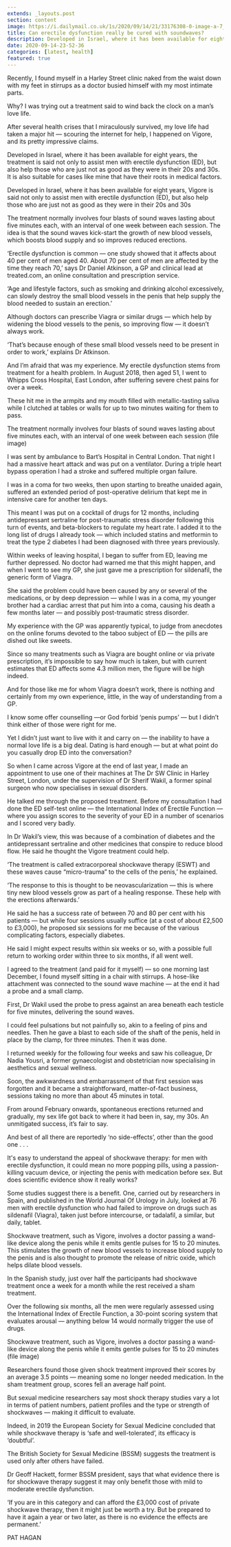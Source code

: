 ```yaml
---
extends: _layouts.post
section: content
image: https://i.dailymail.co.uk/1s/2020/09/14/21/33176308-0-image-a-7_1600116003318.jpg 
title: Can erectile dysfunction really be cured with soundwaves? 
description: Developed in Israel, where it has been available for eight years, Vigore is said not only to assist men with erectile dysfunction, but also help those who are just not as good as they were in their 20s and 30s. 
date: 2020-09-14-23-52-36 
categories: [latest, health] 
featured: true 
--- 
```

Recently, I found myself in a Harley Street clinic naked from the waist down with my feet in stirrups as a doctor busied himself with my most intimate parts.

Why? I was trying out a treatment said to wind back the clock on a man’s love life.

After several health crises that I miraculously survived, my love life had taken a major hit — scouring the internet for help, I happened on Vigore, and its pretty impressive claims.

Developed in Israel, where it has been available for eight years, the treatment is said not only to assist men with erectile dysfunction (ED), but also help those who are just not as good as they were in their 20s and 30s. It is also suitable for cases like mine that have their roots in medical factors.

Developed in Israel, where it has been available for eight years, Vigore is said not only to assist men with erectile dysfunction (ED), but also help those who are just not as good as they were in their 20s and 30s

The treatment normally involves four blasts of sound waves lasting about five minutes each, with an interval of one week between each session. The idea is that the sound waves kick-start the growth of new blood vessels, which boosts blood supply and so improves reduced erections.

‘Erectile dysfunction is common — one study showed that it affects about 40 per cent of men aged 40. About 70 per cent of men are affected by the time they reach 70,’ says Dr Daniel Atkinson, a GP and clinical lead at treated.com, an online consultation and prescription service.

‘Age and lifestyle factors, such as smoking and drinking alcohol excessively, can slowly destroy the small blood vessels in the penis that help supply the blood needed to sustain an erection.’

Although doctors can prescribe Viagra or similar drugs — which help by widening the blood vessels to the penis, so improving flow — it doesn’t always work.

‘That’s because enough of these small blood vessels need to be present in order to work,’ explains Dr Atkinson.

And I’m afraid that was my experience. My erectile dysfunction stems from treatment for a health problem. In August 2018, then aged 51, I went to Whipps Cross Hospital, East London, after suffering severe chest pains for over a week.

These hit me in the armpits and my mouth filled with metallic-tasting saliva while I clutched at tables or walls for up to two minutes waiting for them to pass.

The treatment normally involves four blasts of sound waves lasting about five minutes each, with an interval of one week between each session (file image)

I was sent by ambulance to Bart’s Hospital in Central London. That night I had a massive heart attack and was put on a ventilator. During a triple heart bypass operation I had a stroke and suffered multiple organ failure.

I was in a coma for two weeks, then upon starting to breathe unaided again, suffered an extended period of post-operative delirium that kept me in intensive care for another ten days.

This meant I was put on a cocktail of drugs for 12 months, including antidepressant sertraline for post-traumatic stress disorder following this turn of events, and beta-blockers to regulate my heart rate. I added it to the long list of drugs I already took — which included statins and metformin to treat the type 2 diabetes I had been diagnosed with three years previously.

Within weeks of leaving hospital, I began to suffer from ED, leaving me further depressed. No doctor had warned me that this might happen, and when I went to see my GP, she just gave me a prescription for sildenafil, the generic form of Viagra.

She said the problem could have been caused by any or several of the medications, or by deep depression — while I was in a coma, my younger brother had a cardiac arrest that put him into a coma, causing his death a few months later — and possibly post-traumatic stress disorder.

My experience with the GP was apparently typical, to judge from anecdotes on the online forums devoted to the taboo subject of ED — the pills are dished out like sweets.

Since so many treatments such as Viagra are bought online or via private prescription, it’s impossible to say how much is taken, but with current estimates that ED affects some 4.3 million men, the figure will be high indeed.

And for those like me for whom Viagra doesn’t work, there is nothing and certainly from my own experience, little, in the way of understanding from a GP.

I know some offer counselling —or God forbid ‘penis pumps’ — but I didn’t think either of those were right for me.

Yet I didn’t just want to live with it and carry on — the inability to have a normal love life is a big deal. Dating is hard enough — but at what point do you casually drop ED into the conversation?

So when I came across Vigore at the end of last year, I made an appointment to use one of their machines at The Dr SW Clinic in Harley Street, London, under the supervision of Dr Sherif Wakil, a former spinal surgeon who now specialises in sexual disorders.

He talked me through the proposed treatment. Before my consultation I had done the ED self-test online — the International Index of Erectile Function — where you assign scores to the severity of your ED in a number of scenarios and I scored very badly.

In Dr Wakil’s view, this was because of a combination of diabetes and the antidepressant sertraline and other medicines that conspire to reduce blood flow. He said he thought the Vigore treatment could help.

‘The treatment is called extracorporeal shockwave therapy (ESWT) and these waves cause “micro-trauma” to the cells of the penis,’ he explained.

‘The response to this is thought to be neovascularization — this is where tiny new blood vessels grow as part of a healing response. These help with the erections afterwards.’

He said he has a success rate of between 70 and 80 per cent with his patients — but while four sessions usually suffice (at a cost of about £2,500 to £3,000), he proposed six sessions for me because of the various complicating factors, especially diabetes.

He said I might expect results within six weeks or so, with a possible full return to working order within three to six months, if all went well.

I agreed to the treatment (and paid for it myself) — so one morning last December, I found myself sitting in a chair with stirrups. A hose-like attachment was connected to the sound wave machine — at the end it had a probe and a small clamp.

First, Dr Wakil used the probe to press against an area beneath each testicle for five minutes, delivering the sound waves.

I could feel pulsations but not painfully so, akin to a feeling of pins and needles. Then he gave a blast to each side of the shaft of the penis, held in place by the clamp, for three minutes. Then it was done.

I returned weekly for the following four weeks and saw his colleague, Dr Nadia Yousri, a former gynaecologist and obstetrician now specialising in aesthetics and sexual wellness.

Soon, the awkwardness and embarrassment of that first session was forgotten and it became a straightforward, matter-of-fact business, sessions taking no more than about 45 minutes in total.

From around February onwards, spontaneous erections returned and gradually, my sex life got back to where it had been in, say, my 30s. An unmitigated success, it’s fair to say.

And best of all there are reportedly ‘no side-effects’, other than the good one . . .

It's easy to understand the appeal of shockwave therapy: for men with erectile dysfunction, it could mean no more popping pills, using a passion-killing vacuum device, or injecting the penis with medication before sex. But does scientific evidence show it really works?

Some studies suggest there is a benefit. One, carried out by researchers in Spain, and published in the World Journal Of Urology in July, looked at 76 men with erectile dysfunction who had failed to improve on drugs such as sildenafil (Viagra), taken just before intercourse, or tadalafil, a similar, but daily, tablet.

Shockwave treatment, such as Vigore, involves a doctor passing a wand-like device along the penis while it emits gentle pulses for 15 to 20 minutes. This stimulates the growth of new blood vessels to increase blood supply to the penis and is also thought to promote the release of nitric oxide, which helps dilate blood vessels.

In the Spanish study, just over half the participants had shockwave treatment once a week for a month while the rest received a sham treatment.

Over the following six months, all the men were regularly assessed using the International Index of Erectile Function, a 30-point scoring system that evaluates arousal — anything below 14 would normally trigger the use of drugs.

Shockwave treatment, such as Vigore, involves a doctor passing a wand-like device along the penis while it emits gentle pulses for 15 to 20 minutes (file image)

Researchers found those given shock treatment improved their scores by an average 3.5 points — meaning some no longer needed medication. In the sham treatment group, scores fell an average half point.

But sexual medicine researchers say most shock therapy studies vary a lot in terms of patient numbers, patient profiles and the type or strength of shockwaves — making it difficult to evaluate.

Indeed, in 2019 the European Society for Sexual Medicine concluded that while shockwave therapy is ‘safe and well-tolerated’, its efficacy is ‘doubtful’.

The British Society for Sexual Medicine (BSSM) suggests the treatment is used only after others have failed.

Dr Geoff Hackett, former BSSM president, says that what evidence there is for shockwave therapy suggest it may only benefit those with mild to moderate erectile dysfunction.

‘If you are in this category and can afford the £3,000 cost of private shockwave therapy, then it might just be worth a try. But be prepared to have it again a year or two later, as there is no evidence the effects are permanent.’

PAT HAGAN 

